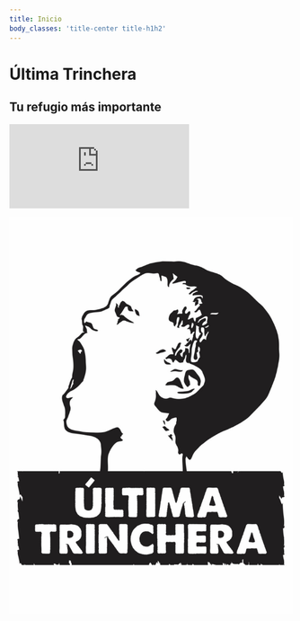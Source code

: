 ```yaml
---
title: Inicio
body_classes: 'title-center title-h1h2'
---
```


# Última Trinchera
## Tu refugio más importante

<div class="player">
<iframe src="https://server.ultimatrinchera.com/public/ultima_trinchera/embed" frameborder="0" allowtransparency="true" style="width: 320px; min-height: 150px; border: 0;"></iframe>
</div>

![logo ultima trinchera](https://raw.githubusercontent.com/kaenovsky/radiofreire/master/assets/img/logo-ult-trinchera-v3.jpg)